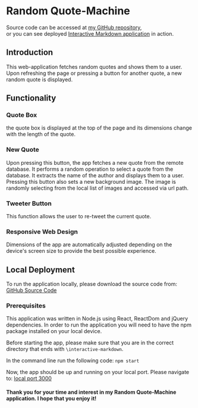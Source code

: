 # Random Quote-Machine

Source code can be accessed at [my GitHub repository](https://github.com/petra-vozarova/quote-machine),
or you can see deployed [Interactive Markdown application](https://petra-vozarova.github.io/quote-machine/) in action.

## Introduction

This web-application fetches random quotes and shows them to a user. Upon refreshing the page or pressing a button for another quote, a new random quote is displayed.

## Functionality

### Quote Box
the quote box is displayed at the top of the page and its dimensions change with the length of the quote. 

### New Quote
Upon pressing this button, the app fetches a new quote from the remote database.
It performs a random operation to select a quote from the database. It extracts the name of the author and displays them to a user.
Pressing this button also sets a new background image. The image is randomly selecting from the local list of images and accessed via url path.

### Tweeter Button
This function allows the user to re-tweet the current quote.

### Responsive Web Design
Dimensions of the app are automatically adjusted depending on the device's screen size to provide the best possible experience.


## Local Deployment

To run the application locally, please download the source code from: [GitHub Source Code](https://github.com/petra-vozarova/quote-machine)


###  Prerequisites

This application was written in Node.js using React, ReactDom and jQuery dependencies. In order to run the application you will need to have the npm package installed on your local device.

Before starting the app, please make sure that you are in the correct directory that ends with `\interactive-markdown`.

In the command line run the following code:
`npm start`

Now, the app should be up and running on your local port.
Please navigate to:
[local port 3000](http://localhost:3000/quote-machine)

#### Thank you for your time and interest in my Random Quote-Machine application. I hope that you enjoy it! 